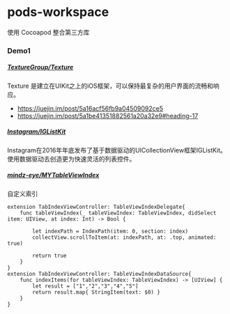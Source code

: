# pods-workspace

使用 Cocoapod 整合第三方库

### Demo1

##### [TextureGroup/Texture](https://github.com/TextureGroup/Texture)

Texture 是建立在UIKit之上的iOS框架，可以保持最复杂的用户界面的流畅和响应。

+ https://juejin.im/post/5a16acf56fb9a04509092ce5
+ https://juejin.im/post/5a1be41351882561a20a32e9#heading-17

##### [Instagram/IGListKit](https://github.com/Instagram/IGListKit)

Instagram在2016年年底发布了基于数据驱动的UICollectionView框架IGListKit。使用数据驱动去创造更为快速灵活的列表控件。

##### [mindz-eye/MYTableViewIndex](https://github.com/mindz-eye/MYTableViewIndex)

自定义索引

```
extension TabIndexViewController: TableViewIndexDelegate{
    func tableViewIndex(_ tableViewIndex: TableViewIndex, didSelect item: UIView, at index: Int) -> Bool {
        
        let indexPath = IndexPath(item: 0, section: index)
        collectView.scrollToItem(at: indexPath, at: .top, animated: true)
        
        return true
    }
}
extension TabIndexViewController: TableViewIndexDataSource{
    func indexItems(for tableViewIndex: TableViewIndex) -> [UIView] {
        let result = ["1","2","3","4","5"]
        return result.map{ StringItem(text: $0) }
    }
}
```